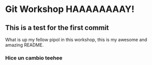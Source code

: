 # Git Workshop HAAAAAAAAY!

## This is a test for the first commit
 What is up my fellow pipol in this workshop, this is my awesome and amazing README.
### Hice un cambio teehee
